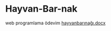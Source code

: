 # Hayvan-Bar-nak
web programlama ödevim
[hayvanbarınağı.docx](https://github.com/udunilayda/Hayvan-Bar-nak/files/12214875/hayvanbarinagi.docx)
